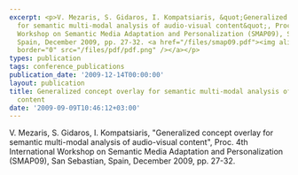 ```yaml
---
excerpt: <p>V. Mezaris, S. Gidaros, I. Kompatsiaris, &quot;Generalized concept overlay
  for semantic multi-modal analysis of audio-visual content&quot;, Proc. 4th International
  Workshop on Semantic Media Adaptation and Personalization (SMAP09), San Sebastian,
  Spain, December 2009, pp. 27-32. <a href="/files/smap09.pdf"><img align="top" alt=""
  border="0" src="/files/pdf/pdf.png" /></a></p>
types: publication
tags: conference_publications
publication_date: '2009-12-14T00:00:00'
layout: publication
title: Generalized concept overlay for semantic multi-modal analysis of audio-visual
  content
date: '2009-09-09T10:46:12+03:00'
---
```

<p>V. Mezaris, S. Gidaros, I. Kompatsiaris, &quot;Generalized concept overlay for semantic multi-modal analysis of audio-visual content&quot;, Proc. 4th International Workshop on Semantic Media Adaptation and Personalization (SMAP09), San Sebastian, Spain, December 2009, pp. 27-32. <a href="/files/smap09.pdf"><img align="top" alt="" border="0" src="/files/pdf/pdf.png" /></a></p>

